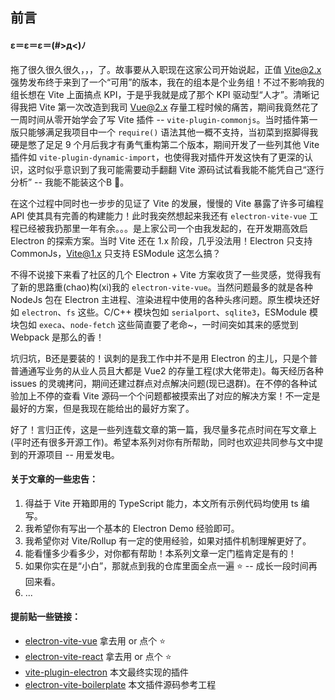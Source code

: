 ## 前言

#### ε＝ε＝ε＝(#>д<)ﾉ

拖了很久很久很久，，，了。故事要从入职现在这家公司开始说起，正值 Vite@2.x 强势发布终于来到了一个“可用”的版本，我在的组本是个业务组！不过不影响我的组长想在 Vite 上面搞点 KPI，于是乎我就是成了那个 KPI 驱动型“人才”。清晰记得我把 Vite 第一次改造到我司 Vue@2.x 存量工程时候的痛苦，期间我竟然花了一周时间从零开始学会了写 Vite 插件 -- `vite-plugin-commonjs`。当时插件第一版只能够满足我项目中一个 `require()` 语法其他一概不支持，当初菜到抠脚得我硬是憋了足足 9 个月后我才有勇气重构第二个版本，期间开发了一些列其他 Vite 插件如 `vite-plugin-dynamic-import`，也使得我对插件开发这快有了更深的认识，这时似乎意识到了我可能需要动手翻翻 Vite 源码试试看我能不能凭自己“逐行分析” -- 我能不能装这个B 🤔。

在这个过程中同时也一步步的见证了 Vite 的发展，慢慢的 Vite 暴露了许多可编程 API 使其具有完善的构建能力！此时我突然想起来我还有 `electron-vite-vue` 工程已经被我扔那里一年有余。。。是上家公司一个由我发起的，在开发期高效启 Electron 的探索方案。当时 Vite 还在 1.x 阶段，几乎没法用！Electron 只支持 CommonJs，Vite@1.x 只支持 ESModule 这怎么搞？

不得不说接下来看了社区的几个 Electron + Vite 方案收货了一些灵感，觉得我有了新的思路重(chao)构(xi)我的 `electron-vite-vue`。当然问题最多的就是各种 NodeJs 包在 Electron 主进程、渲染进程中使用的各种头疼问题。原生模块还好如 `electron`、`fs` 这些。C/C++ 模块包如 `serialport`、`sqlite3`，ESModule 模块包如 `execa`、`node-fetch` 这些简直要了老命~，一时间突如其来的感觉到 Webpack 是那么的香！

坑归坑，B还是要装的！讽刺的是我工作中并不是用 Electron 的主儿，只是个普普通通写业务的从业人员且大都是 Vue2 的存量工程(求大佬带走)。每天经历各种 issues 的灵魂拷问，期间还建过群点对点解决问题(现已退群)。在不停的各种试验加上不停的查看 Vite 源码一个个问题都被摸索出了对应的解决方案！不一定是最好的方案，但是我现在能给出的最好方案了。

好了！言归正传，这是一些列连载文章的第一篇，我尽量多花点时间在写文章上(平时还有很多开源工作)。希望本系列对你有所帮助，同时也欢迎共同参与文中提到的开源项目 -- 用爱发电。

#### 关于文章的一些忠告：

1. 得益于 Vite 开箱即用的 TypeScript 能力，本文所有示例代码均使用 ts 编写。
2. 我希望你有写出一个基本的 Electron Demo 经验即可。
3. 我希望你对 Vite/Rollup 有一定的使用经验，如果对插件机制理解更好了。
4. 能看懂多少看多少，对你都有帮助！本系列文章一定门槛肯定是有的！
5. 如果你实在是“小白”，那就点到我的仓库里面全点一遍 ⭐️ -- 成长一段时间再回来看。
6. ...

#### 提前贴一些链接：

- [electron-vite-vue](https://github.com/electron-vite/electron-vite-vue) 拿去用 or 点个 ⭐️
- [electron-vite-react](https://github.com/electron-vite/electron-vite-react) 拿去用 or 点个 ⭐️
- [vite-plugin-electron](https://github.com/electron-vite/vite-plugin-electron) 本文最终实现的插件
- [electron-vite-boilerplate](https://github.com/electron-vite/electron-vite-boilerplate) 本文插件源码参考工程
